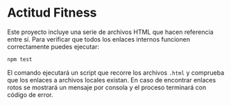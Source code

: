 # Actitud Fitness

Este proyecto incluye una serie de archivos HTML que hacen referencia entre sí. Para verificar que todos los enlaces internos funcionen correctamente puedes ejecutar:

```bash
npm test
```

El comando ejecutará un script que recorre los archivos `.html` y comprueba que los enlaces a archivos locales existan. En caso de encontrar enlaces rotos se mostrará un mensaje por consola y el proceso terminará con código de error.
